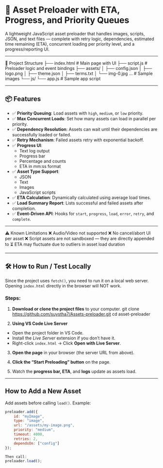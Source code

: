 # 🚀 Asset Preloader with ETA, Progress, and Priority Queues

A lightweight JavaScript asset preloader that handles images, scripts, JSON, and text files — complete with retry logic, dependencies, estimated time remaining (ETA), concurrent loading per priority level, and a progress/reporting UI.

---

📂 Project Structure
├── index.html # Main page with UI
├── script.js # Preloader logic and event bindings
├── assets/
│ ├── config.json
│ ├── logo.png
│ ├── theme.json
│ ├── terms.txt
│ └── img-0.jpg ... # Sample images
└── js/
└── app.js # Sample app script

---

## 📦 Features

- ✅ **Priority Queuing**: Load assets with `high`, `medium`, or `low` priority.
- ✅ **Max Concurrent Loads**: Set how many assets can load in parallel per priority.
- ✅ **Dependency Resolution**: Assets can wait until their dependencies are successfully loaded or failed.
- ✅ **Retry Mechanism**: Failed assets retry with exponential backoff.
- ✅ **Progress UI**:
  - Text log output
  - Progress bar
  - Percentage and counts
  - ETA in mm:ss format
- ✅ **Asset Type Support**:
  - JSON
  - Text
  - Images
  - JavaScript scripts
- ✅ **ETA Calculation**: Dynamically calculated using average load times.
- ✅ **Load Summary Report**: Lists successful and failed assets after completion.
- ✅ **Event-Driven API**: Hooks for `start`, `progress`, `load`, `error`, `retry`, and `complete`.

---

⚠️ Known Limitations
❌ Audio/Video not supported
❌ No cancel/abort UI per asset
❌ Script assets are not sandboxed — they are directly appended to <body>
⏳ ETA may fluctuate due to outliers in asset load duration

---

## 🛠️ How to Run / Test Locally

Since the project uses `fetch()`, you need to run it on a local web server. Opening `index.html` directly in the browser will NOT work.

### Steps:

1. **Download or clone the project files** to your computer.
   git clone https://github.com/suystha7/Assets-preloader.git
   cd asset-preloader

2. **Using VS Code Live Server**

- Open the project folder in VS Code.
- Install the _Live Server_ extension if you don’t have it.
- Right-click `index.html` → Click **Open with Live Server**.

3. **Open the page** in your browser (the server URL from above).

4. **Click the “Start Preloading” button** on the page.

5. Watch the **progress bar, ETA**, and **logs** update as assets load.

---

## How to Add a New Asset

Add assets before calling `load()`. Example:

```js
preloader.add({
    id: "myImage",
    type: "image",
    url: "/assets/my-image.png",
    priority: "medium",
    timeout: 4000,
    retries: 2,
    dependsOn: ["config"]
});

Then call:
preloader.load();
